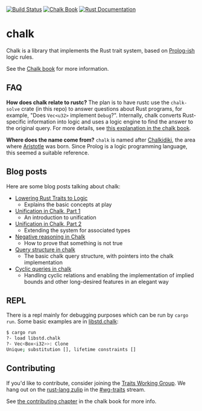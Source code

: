 [![Build Status](https://github.com/rust-lang/chalk/workflows/CI/badge.svg)](https://github.com/rust-lang/chalk/actions?workflow=CI)
[![Chalk Book](https://img.shields.io/badge/book-chalk-blue.svg)](https://rust-lang.github.io/chalk/book/)
[![Rust Documentation](https://img.shields.io/badge/api-rustdoc-blue.svg)](https://rust-lang.github.io/chalk/chalk/)

# chalk

Chalk is a library that implements the Rust trait system, based on [Prolog-ish][Prolog] logic rules.

See the [Chalk book](https://rust-lang.github.io/chalk/book/) for more information.

## FAQ

**How does chalk relate to rustc?** The plan is to have rustc use the
`chalk-solve` crate (in this repo) to answer questions about Rust programs, for
example, "Does `Vec<u32>` implement `Debug`?". Internally, chalk converts
Rust-specific information into logic and uses a logic engine to find the answer
to the original query. For more details, see
[this explanation in the chalk book][chalk-lowering-details].

**Where does the name come from?** `chalk` is named after [Chalkidiki], the area where [Aristotle] was
born. Since Prolog is a logic programming language, this seemed a
suitable reference.

[Prolog]: https://en.wikipedia.org/wiki/Prolog
[Chalkidiki]: https://en.wikipedia.org/wiki/Chalkidiki
[Aristotle]: https://en.wikipedia.org/wiki/Aristotle
[chalk-lowering-details]: http://rust-lang.github.io/chalk/book/#chalk-works-by-converting-rust-goals-into-logical-inference-rules

## Blog posts
[blog-posts]: #blog-posts
Here are some blog posts talking about chalk:

- [Lowering Rust Traits to Logic](http://smallcultfollowing.com/babysteps/blog/2017/01/26/lowering-rust-traits-to-logic/)
    - Explains the basic concepts at play
- [Unification in Chalk, Part 1](http://smallcultfollowing.com/babysteps/blog/2017/03/25/unification-in-chalk-part-1/)
    - An introduction to unification
- [Unification in Chalk, Part 2](http://smallcultfollowing.com/babysteps/blog/2017/04/23/unification-in-chalk-part-2/)
    - Extending the system for associated types
- [Negative reasoning in Chalk](http://aturon.github.io/blog/2017/04/24/negative-chalk/)
    - How to prove that something is not true
- [Query structure in chalk](http://smallcultfollowing.com/babysteps/blog/2017/05/25/query-structure-in-chalk/)
    - The basic chalk query structure, with pointers into the chalk implementation
- [Cyclic queries in chalk](http://smallcultfollowing.com/babysteps/blog/2017/09/12/tabling-handling-cyclic-queries-in-chalk/)
    - Handling cyclic relations and enabling the implementation of implied bounds and other long-desired features in an elegant way

## REPL

There is a repl mainly for debugging purposes which can be run by `cargo run`. Some basic examples are in [libstd.chalk](libstd.chalk):
```bash
$ cargo run
?- load libstd.chalk
?- Vec<Box<i32>>: Clone
Unique; substitution [], lifetime constraints []
```

## Contributing

If you'd like to contribute, consider joining the [Traits Working Group][working-group].
We hang out on the [rust-lang zulip][rust-lang-zulip] in the [#wg-traits][wg-traits-stream] stream.

See [the contributing chapter][contributing] in the chalk book for more info.

[working-group]: https://rust-lang.github.io/compiler-team/working-groups/traits/
[rust-lang-zulip]:https://rust-lang.zulipchat.com
[wg-traits-stream]: https://rust-lang.zulipchat.com/#narrow/stream/144729-wg-traits
[contributing]: https://rust-lang.github.io/chalk/book/contribution_guide.html
